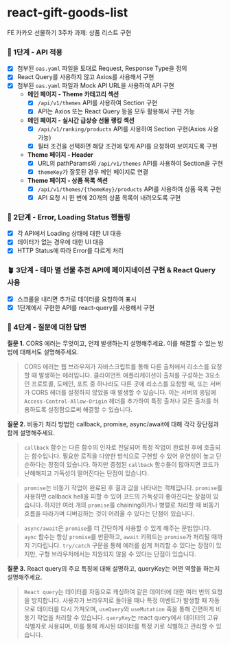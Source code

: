 # react-gift-goods-list
FE 카카오 선물하기 3주차 과제: 상품 리스트 구현
### 🌱 1단계 - API 적용
- [X] 첨부된 `oas.yaml` 파일을 토대로 Request, Response Type을 정의
- [X] React Query를 사용하지 않고 Axios를 사용해서 구현
- [X] 첨부된 `oas.yaml` 파일과 Mock API URL을 사용하여 API 구현
	- **메인 페이지 - Theme 카테고리 섹션**
		- [X] `/api/v1/themes` API를 사용하여 Section 구현
		- [X] API는 Axios 또는 React Query 등을 모두 활용해서 구현 가능
	- **메인 페이지 - 실시간 급상승 선물 랭킹 섹션**
		- [X] `/api/v1/ranking/products` API를 사용하여 Section 구현(Axios 사용 가능)
		- [X] 필터 조건을 선택하면 해당 조건에 맞게 API를 요청하여 보여지도록 구현
	- **Theme 페이지 - Header**
		- [X] URL의 pathParams와 `/api/v1/themes` API를 사용하여 Section을 구현
		- [X] `themeKey`가 잘못된 경우 메인 페이지로 연결
	- **Theme 페이지 - 상품 목록 섹션**
		- [X] `/api/v1/themes/{themeKey}/products` API를 사용하여 상품 목록 구현
		- [X] API 요청 시 한 번에 20개의 상품 목록이 내려오도록 구현
### 🌿 2단계 - Error, Loading Status 핸들링
- [X] 각 API에서 Loading 상태에 대한 UI 대응
- [X] 데이터가 없는 경우에 대한 UI 대응
- [X] HTTP Status에 따라 Error를 다르게 처리
### 🪴 3단계 - 테마 별 선물 추천 API에 페이지네이션 구현 & React Query 사용
- [X] 스크롤을 내리면 추가로 데이터를 요청하여 표시
- [X] 1단계에서 구현한 API를 react-query를 사용해서 구현
### 🌳 4단계 - 질문에 대한 답변
**질문 1.** CORS 에러는 무엇이고, 언제 발생하는지 설명해주세요. 이를 해결할 수 있는 방법에 대해서도 설명해주세요.
> CORS 에러는 웹 브라우저가 자바스크립트를 통해 다른 출처에서 리소스를 요청할 때 발생하는 에러입니다.  클라이언트 애플리케이션이 출처를 구성하는 3요소인 프로토콜, 도메인, 포트 중 하나라도 다른 곳에 리소스를 요청할 때, 또는 서버가 CORS 헤더를 설정하지 않았을 때 발생할 수 있습니다. 이는 서버의 응답에 `Access-Control-Allow-Origin` 헤더를 추가하여 특정 출처나 모든 출처를 허용하도록 설정함으로써 해결할 수 있습니다.

**질문 2.** 비동기 처리 방법인 callback, promise, async/await에 대해 각각 장단점과 함께 설명해주세요.
> `callback` 함수는 다른 함수의 인자로 전달되어 특정 작업이 완료된 후에 호출되는 함수입니다.  필요한 로직을 다양한 방식으로 구현할 수 있어 유연성이 높고 단순하다는 장점이 있습니다. 하지만 중첩된 `callback` 함수들이 많아지면 코드가 난해해지고 가독성이 떨어진다는 단점이 있습니다.

> `promise`는 비동기 작업이 완료된 후 결과 값을 나타내는 객체입니다. `promise`를 사용하면 callback hell을 피할 수 있어 코드의 가독성이 좋아진다는 장점이 있습니다. 하지만 여러 개의 `promise`를 chaining하거나 병렬로 처리할 때 비동기 흐름을 따라가며 디버깅하는 것이 어려울 수 있다는 단점이 있습니다.

> `async/await`은 `promise`를 더 간단하게 사용할 수 있게 해주는 문법입니다. `aync` 함수는 항상 `promise`를 반환하고, `await` 키워드는 `promise`가 처리될 때까지 기다립니다. `try/catch` 구문을 통해 에러를 쉽게 처리할 수 있다는 장점이 있지만, 구형 브라우저에서는 지원되지 않을 수 있다는 단점이 있습니다.


**질문 3.** React query의 주요 특징에 대해 설명하고, queryKey는 어떤 역할을 하는지 설명해주세요.
> `React query`는 데이터를 자동으로 캐싱하여 같은 데이터에 대한 여러 번의 요청을 방지합니다. 사용자가 브라우저로 돌아올 때나 특정 이벤트가 발생할 때 자동으로 데이터를 다시 가져오며, `useQuery`와 `useMutation` 훅을 통해 간편하게 비동기 작업을 처리할 수 있습니다.  `queryKey`는 react query에서 데이터의 고유 식별자로 사용되며, 이를 통해 캐시된 데이터를 특정 키로 식별하고 관리할 수 있습니다.